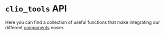 # `clio_tools` API

Here you can find a collection of useful functions that make integrating our different [components](../Background/our_framework.md) easier.
